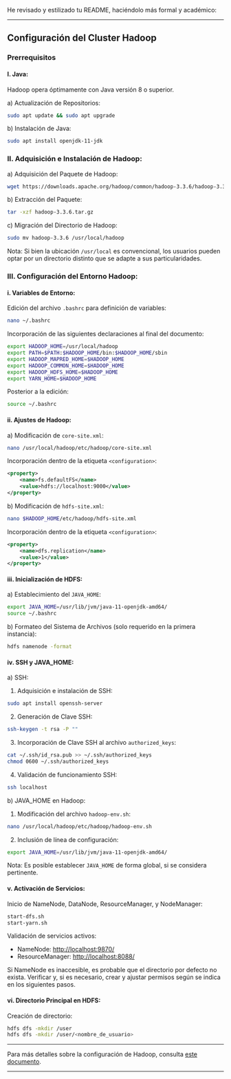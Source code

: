 
He revisado y estilizado tu README, haciéndolo más formal y académico:

---

## Configuración del Cluster Hadoop 

### Prerrequisitos

#### I. Java:

Hadoop opera óptimamente con Java versión 8 o superior.

a) Actualización de Repositorios:
```bash
sudo apt update && sudo apt upgrade
```

b) Instalación de Java:
```bash
sudo apt install openjdk-11-jdk
```

### II. Adquisición e Instalación de Hadoop:

a) Adquisición del Paquete de Hadoop:
```bash
wget https://downloads.apache.org/hadoop/common/hadoop-3.3.6/hadoop-3.3.6.tar.gz
```

b) Extracción del Paquete:
```bash
tar -xzf hadoop-3.3.6.tar.gz
```

c) Migración del Directorio de Hadoop:
```bash
sudo mv hadoop-3.3.6 /usr/local/hadoop
```

Nota: Si bien la ubicación `/usr/local` es convencional, los usuarios pueden optar por un directorio distinto que se adapte a sus particularidades.

### III. Configuración del Entorno Hadoop:

#### i. Variables de Entorno:
Edición del archivo `.bashrc` para definición de variables:
```bash
nano ~/.bashrc
```

Incorporación de las siguientes declaraciones al final del documento:
```bash
export HADOOP_HOME=/usr/local/hadoop
export PATH=$PATH:$HADOOP_HOME/bin:$HADOOP_HOME/sbin
export HADOOP_MAPRED_HOME=$HADOOP_HOME
export HADOOP_COMMON_HOME=$HADOOP_HOME
export HADOOP_HDFS_HOME=$HADOOP_HOME
export YARN_HOME=$HADOOP_HOME
```

Posterior a la edición:
```bash
source ~/.bashrc
```

#### ii. Ajustes de Hadoop:
a) Modificación de `core-site.xml`:
```bash
nano /usr/local/hadoop/etc/hadoop/core-site.xml
```

Incorporación dentro de la etiqueta `<configuration>`:
```xml
<property>
    <name>fs.defaultFS</name>
    <value>hdfs://localhost:9000</value>
</property>
```

b) Modificación de `hdfs-site.xml`:
```bash
nano $HADOOP_HOME/etc/hadoop/hdfs-site.xml
```

Incorporación dentro de la etiqueta `<configuration>`:
```xml
<property>
    <name>dfs.replication</name>
    <value>1</value>
</property>
```

#### iii. Inicialización de HDFS:

a) Establecimiento del `JAVA_HOME`:
```bash
export JAVA_HOME=/usr/lib/jvm/java-11-openjdk-amd64/
source ~/.bashrc
```

b) Formateo del Sistema de Archivos (solo requerido en la primera instancia):
```bash
hdfs namenode -format
```

#### iv. SSH y JAVA_HOME:

a) SSH:

1. Adquisición e instalación de SSH:
```bash
sudo apt install openssh-server
```

2. Generación de Clave SSH:
```bash
ssh-keygen -t rsa -P ""
```

3. Incorporación de Clave SSH al archivo `authorized_keys`:
```bash
cat ~/.ssh/id_rsa.pub >> ~/.ssh/authorized_keys
chmod 0600 ~/.ssh/authorized_keys
```

4. Validación de funcionamiento SSH:
```bash
ssh localhost
```

b) JAVA_HOME en Hadoop:

1. Modificación del archivo `hadoop-env.sh`:
```bash
nano /usr/local/hadoop/etc/hadoop/hadoop-env.sh
```

2. Inclusión de línea de configuración:
```bash
export JAVA_HOME=/usr/lib/jvm/java-11-openjdk-amd64/
```

Nota: Es posible establecer `JAVA_HOME` de forma global, si se considera pertinente.

#### v. Activación de Servicios:

Inicio de NameNode, DataNode, ResourceManager, y NodeManager:
```bash
start-dfs.sh
start-yarn.sh
```

Validación de servicios activos:

- NameNode: [http://localhost:9870/](http://localhost:9870/)
- ResourceManager: [http://localhost:8088/](http://localhost:8088/)

Si NameNode es inaccesible, es probable que el directorio por defecto no exista. Verificar y, si es necesario, crear y ajustar permisos según se indica en los siguientes pasos.

#### vi. Directorio Principal en HDFS:

Creación de directorio:
```bash
hdfs dfs -mkdir /user
hdfs dfs -mkdir /user/<nombre_de_usuario>
```


---

Para más detalles sobre la configuración de Hadoop, consulta [este documento](./configuracion_hadoop.md).

---





